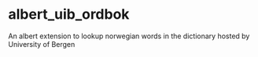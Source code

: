 # albert_uib_ordbok
An albert extension to lookup norwegian words in the dictionary hosted by University of Bergen
